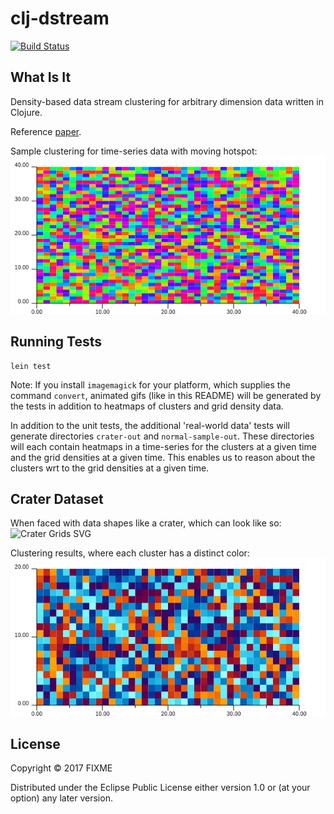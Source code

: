 # clj-dstream

[![Build Status](https://travis-ci.org/ogeagla/clj-dstream.png)](https://travis-ci.org/ogeagla/clj-dstream)


## What Is It
Density-based data stream clustering for arbitrary dimension data written in Clojure.

Reference [paper][refpaper].


Sample clustering for time-series data with moving hotspot:
![Three Clusters GIF][clustergif]


[refpaper]: https://github.com/ogeagla/clj-dstream/raw/master/papers/sigproc-sp.pdf
[clustergif]: https://github.com/ogeagla/clj-dstream/raw/master/doc/resources/3-clusters-1-at-a-time/animated-loop.gif "Three Clusters One At A Time"

## Running Tests

```
lein test
```

Note: If you install `imagemagick` for your platform, which supplies the command `convert`, animated gifs (like in this README) will be generated by the tests in addition to heatmaps of clusters and grid density data. 

In addition to the unit tests, the additional 'real-world data' tests will generate directories `crater-out` and `normal-sample-out`.   These directories will each contain heatmaps in a time-series for the clusters at a given time and the grid densities at a given time.  This enables us to reason about the clusters wrt to the grid densities at a given time.

## Crater Dataset

When faced with data shapes like a crater, which can look like so:
![Crater Grids SVG][cratergrids]

Clustering results, where each cluster has a distinct color:
![Crater Clusters GIF][craterclusters]

[craterclusters]: https://github.com/ogeagla/clj-dstream/raw/master/doc/resources/crater/animated-clusters.gif "Crater Clusters"
[cratergrids]: http://cdn.rawgit.com/ogeagla/clj-dstream/master/doc/resources/crater/grids-crater-sampling-000000001-orange-blue.svg "Crater Data Stream"


## License

Copyright © 2017 FIXME

Distributed under the Eclipse Public License either version 1.0 or (at
your option) any later version.

